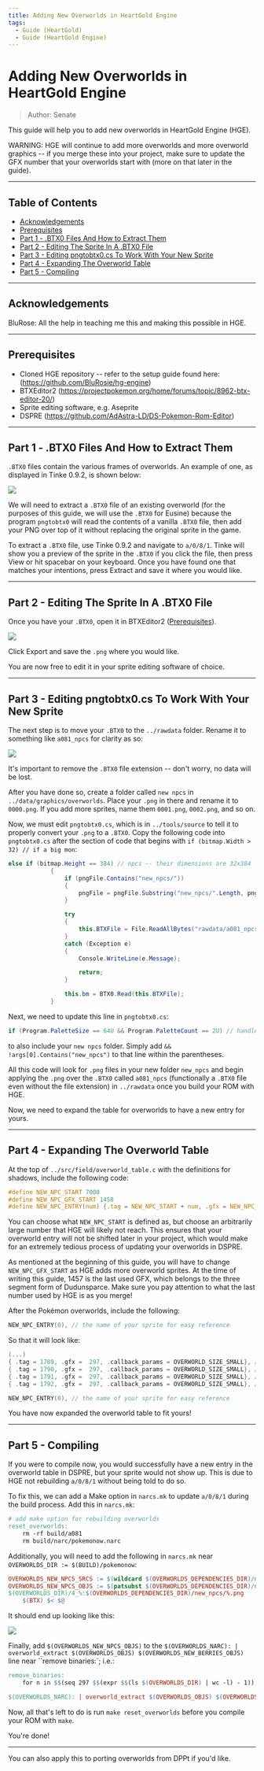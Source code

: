 ```yaml
---
title: Adding New Overworlds in HeartGold Engine
tags:
  - Guide (HeartGold)
  - Guide (HeartGold Engine)
---
```


# Adding New Overworlds in HeartGold Engine
> Author: Senate

This guide will help you to add new overworlds in HeartGold Engine (HGE).

WARNING: HGE will continue to add more overworlds and more overworld graphics -- if you merge these into your project, make sure to update the GFX number that your overworlds start with (more on that later in the guide).

---

## Table of Contents
  - [Acknowledgements](#acknowledgements)
  - [Prerequisites](#prerequisites)
  - [Part 1 - .BTX0 Files And How to Extract Them](#part-1---btx0-files-and-how-to-extract-them)
  - [Part 2 - Editing The Sprite In A .BTX0 File](#part-2---editing-the-sprite-in-a-btx0-file)
  - [Part 3 - Editing pngtobtx0.cs To Work With Your New Sprite](#part-3---editing-pngtobtx0cs-to-work-with-your-new-sprite)
  - [Part 4 - Expanding The Overworld Table](#part-4---expanding-the-overworld-table)
  - [Part 5 - Compiling](#part-5---compiling)

---

## Acknowledgements
BluRose: All the help in teaching me this and making this possible in HGE.

---

## Prerequisites
- Cloned HGE repository -- refer to the setup guide found here: (https://github.com/BluRosie/hg-engine)
- BTXEditor2 (https://projectpokemon.org/home/forums/topic/8962-btx-editor-20/)
- Sprite editing software, e.g. Aseprite
- DSPRE (https://github.com/AdAstra-LD/DS-Pokemon-Rom-Editor)

---

## Part 1 - .BTX0 Files And How to Extract Them

``.BTX0`` files contain the various frames of overworlds. An example of one, as displayed in Tinke 0.9.2, is shown below:

![](resources/tinke-BTX0_view.png)

We will need to extract a ``.BTX0`` file of an existing overworld (for the purposes of this guide, we will use the ``.BTX0`` for Eusine) because the program ``pngtobtx0`` will read the contents of a vanilla ``.BTX0`` file, then add your PNG over top of it without replacing the original sprite in the game.

To extract a ``.BTX0`` file, use Tinke 0.9.2 and navigate to ``a/0/8/1``. Tinke will show you a preview of the sprite in the ``.BTX0`` if you click the file, then press View or hit spacebar on your keyboard. Once you have found one that matches your intentions, press Extract and save it where you would like.

---

## Part 2 - Editing The Sprite In A .BTX0 File

Once you have your ``.BTX0``, open it in BTXEditor2 ([Prerequisites](#prerequisites)).

![](resources/btxeditor2-Eusine.png)

Click Export and save the ``.png`` where you would like.

You are now free to edit it in your sprite editing software of choice.

---

## Part 3 - Editing pngtobtx0.cs To Work With Your New Sprite

The next step is to move your ``.BTX0`` to the ``../rawdata`` folder. Rename it to something like ``a081_npcs`` for clarity as so:

![](resources/rawdata-file_view.png)

It's important to remove the ``.BTX0`` file extension -- don't worry, no data will be lost.

After you have done so, create a folder called ``new npcs`` in ``../data/graphics/overworlds``. Place your ``.png`` in there and rename it to ``0000.png``. If you add more sprites, name them ``0001.png``, ``0002.png``, and so on.

Now, we must edit ``pngtobtx0.cs``, which is in ``../tools/source`` to tell it to properly convert your ``.png`` to a ``.BTX0``. Copy the following code into ``pngtobtx0.cs`` after the section of code that begins with ``if (bitmap.Width > 32) // if a big mon``:

```c#
else if (bitmap.Height == 384) // npcs -- their dimensions are 32x384
			{
			    if (pngFile.Contains("new_npcs/"))
			    {
			    	pngFile = pngFile.Substring("new_npcs/".Length, pngFile.Length - "new_npcs/".Length);
			    }

				try
				{
					this.BTXFile = File.ReadAllBytes("rawdata/a081_npcs");
				}
				catch (Exception e)
				{
					Console.WriteLine(e.Message);

					return;
				}

				this.bm = BTX0.Read(this.BTXFile);
			}
```
Next, we need to update this line in ``pngtobtx0.cs``:
```c#
if (Program.PaletteSize == 64U && Program.PaletteCount == 2U) // handle shiny palette if one exists first
```
to also include your ``new npcs`` folder. Simply add ``&& !args[0].Contains("new_npcs")`` to that line within the parentheses.

All this code will look for ``.png`` files in your new folder ``new_npcs`` and begin applying the ``.png`` over the ``.BTX0`` called ``a081_npcs`` (functionally a ``.BTX0`` file even without the file extension) in ``../rawdata`` once you build your ROM with HGE.

Now, we need to expand the table for overworlds to have a new entry for yours.

---

## Part 4 - Expanding The Overworld Table

At the top of ``../src/field/overworld_table.c`` with the definitions for shadows, include the following code:

```c
#define NEW_NPC_START 7000
#define NEW_NPC_GFX_START 1458
#define NEW_NPC_ENTRY(num) {.tag = NEW_NPC_START + num, .gfx = NEW_NPC_GFX_START + num, .callback_params = 0}
```

You can choose what ``NEW_NPC_START`` is defined as, but choose an arbitrarily large number that HGE will likely not reach. This ensures that your overworld entry will not be shifted later in your project, which would make for an extremely tedious process of updating your overworlds in DSPRE.

As mentioned at the beginning of this guide, you will have to change ``NEW_NPC_GFX_START`` as HGE adds more overworld sprites. At the time of writing this guide, 1457 is the last used GFX, which belongs to the three segment form of Dudunsparce. Make sure you pay attention to what the last number used by HGE is as you merge!

After the Pokémon overworlds, include the following:

```c
NEW_NPC_ENTRY(0), // the name of your sprite for easy reference
```

So that it will look like:

```c
(...)
{ .tag = 1789, .gfx =  297, .callback_params = OVERWORLD_SIZE_SMALL}, // SPECIES_IRON_BOULDER
{ .tag = 1790, .gfx =  297, .callback_params = OVERWORLD_SIZE_SMALL}, // SPECIES_IRON_CROWN
{ .tag = 1791, .gfx =  297, .callback_params = OVERWORLD_SIZE_SMALL}, // SPECIES_TERAPAGOS
{ .tag = 1792, .gfx =  297, .callback_params = OVERWORLD_SIZE_SMALL}, // SPECIES_PECHARUNT

NEW_NPC_ENTRY(0), // the name of your sprite for easy reference
```

You have now expanded the overworld table to fit yours!

---

## Part 5 - Compiling

If you were to compile now, you would successfully have a new entry in the overworld table in DSPRE, but your sprite would not show up. This is due to HGE not rebuilding ``a/0/8/1`` without being told to do so.

To fix this, we can add a Make option in ``narcs.mk`` to update ``a/0/8/1`` during the build process. Add this in ``narcs.mk``:

```makefile
# add make option for rebuilding overworlds
reset_overworlds:
    rm -rf build/a081
    rm build/narc/pokemonow.narc
```
Additionally, you will need to add the following in ``narcs.mk`` near ``OVERWORLDS_DIR := $(BUILD)/pokemonow``:

```makefile
OVERWORLDS_NEW_NPCS_SRCS := $(wildcard $(OVERWORLDS_DEPENDENCIES_DIR)/new_npcs/*.png)
OVERWORLDS_NEW_NPCS_OBJS := $(patsubst $(OVERWORLDS_DEPENDENCIES_DIR)/new_npcs/%.png,$(OVERWORLDS_DIR)/4_%,$(OVERWORLDS_NEW_NPCS_SRCS))
$(OVERWORLDS_DIR)/4_%:$(OVERWORLDS_DEPENDENCIES_DIR)/new_npcs/%.png
	$(BTX) $< $@
```
It should end up looking like this:

![](resources/narcsmk.png)

Finally, add ``$(OVERWORLDS_NEW_NPCS_OBJS)`` to the ``$(OVERWORLDS_NARC): | overworld_extract $(OVERWORLDS_OBJS) $(OVERWORLDS_NEW_BERRIES_OBJS)`` line near ``remove binaries:`; i.e.:

```makefile
remove_binaries:
	for n in $$(seq 297 $$(expr $$(ls $(OVERWORLDS_DIR) | wc -l) - 1)); do rm -f $(OVERWORLDS_DIR)/1_$$(printf "%04d" $$n); done

$(OVERWORLDS_NARC): | overworld_extract $(OVERWORLDS_OBJS) $(OVERWORLDS_BERRIES_OBJS) $(OVERWORLDS_NEW_NPCS_OBJS) remove_binaries
```

Now, all that's left to do is run ``make reset_overworlds`` before you compile your ROM with ``make``.

You're done!

---

You can also apply this to porting overworlds from DPPt if you'd like.
